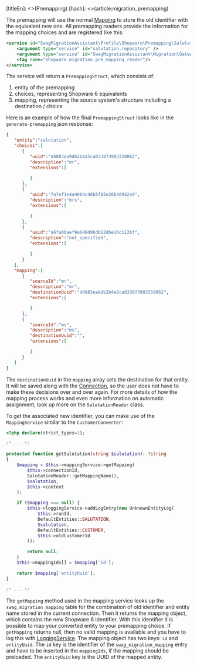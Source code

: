 [titleEn]: <>(Premapping)
[hash]: <>(article:migration_premapping)

The premapping will use the normal [Mapping](./070-converter-and-mapping.md) to store the old identifier with the equivalent new one.
All premapping readers provide the information for the mapping choices and are registered like this:
```xml
<service id="SwagMigrationAssistant\Profile\Shopware\Premapping\SalutationReader">
    <argument type="service" id="salutation.repository" />
    <argument type="service" id="SwagMigrationAssistant\Migration\Gateway\GatewayRegistry"/>
    <tag name="shopware.migration.pre_mapping_reader"/>
</service>
```
The service will return a `PremappingStruct`, which consists of:
1. entity of the premapping
2. choices, representing Shopware 6 equivalents
3. mapping, representing the source system's structure including a destination / choice

Here is an example of how the final `PremappingStruct` looks like in the `generate-premapping` json response:
```json
{
   "entity":"salutation",
   "choices":[
      {
         "uuid":"d4883ea9db2b4a5ca033873903358062",
         "description":"mr",
         "extensions":[

         ]
      },
      {
         "uuid":"7a7ef1e4a9064c46b5f85e28b4d942a9",
         "description":"mrs",
         "extensions":[

         ]
      },
      {
         "uuid":"a6fa00aef9a648d9bd012dbe16c112bf",
         "description":"not_specified",
         "extensions":[

         ]
      }
   ],
   "mapping":[
      {
         "sourceId":"mr",
         "description":"mr",
         "destinationUuid":"d4883ea9db2b4a5ca033873903358062",
         "extensions":[

         ]
      },
      {
         "sourceId":"ms",
         "description":"ms",
         "destinationUuid":"",
         "extensions":[

         ]
      }
   ]
}
```
The `destinationUuid` in the `mapping` array sets the destination for that entity.
It will be saved along with the [Connection](./020-profile-and-connection.md), so the user does not have to make these decisions
over and over again. For more details of how the mapping process works and even more information on automatic assignment,
look up more on the `SalutationReader` class.

To get the associated new identifier, you can make use of the `MappingService` similar to the `CustomerConverter`:
```php
<?php declare(strict_types=1);

/* ... */

protected function getSalutation(string $salutation): ?string
{
    $mapping = $this->mappingService->getMapping(
        $this->connectionId,
        SalutationReader::getMappingName(),
        $salutation,
        $this->context
    );

    if ($mapping === null) {
        $this->loggingService->addLogEntry(new UnknownEntityLog(
            $this->runId,
            DefaultEntities::SALUTATION,
            $salutation,
            DefaultEntities::CUSTOMER,
            $this->oldCustomerId
        ));

        return null;
    }
    $this->mappingIds[] = $mapping['id'];

    return $mapping['entityUuid'];
}

/* ... */
```
The `getMapping` method used in the mapping service looks up the `swag_migration_mapping` table for the combination of
old identifier and entity name stored in the current connection.
Then it returns the mapping object, which contains the new Shopware 6 identifier.
With this identifier it is possible to map your converted entity to your premapping choice. If `getMapping` returns null,
then no valid mapping is available and you have to log this with [LoggingService](./071-logging.md). The mapping object has
two keys: `id` and `entityUuid`. The `id` key is the identifier of the `swag_migration_mapping` entry
and have to be inserted in the `mappingIds`, if the mapping should be preloaded. The `entityUuid` key is the UUID of the mapped entity.
